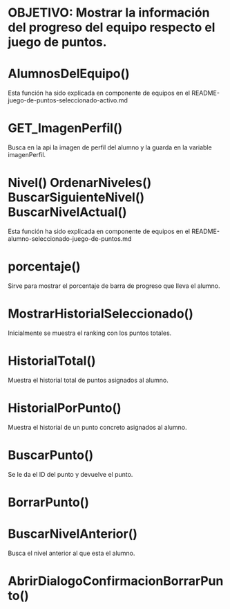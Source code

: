 # OBJETIVO: Mostrar la información del progreso del equipo respecto el juego de puntos.

<!-- equipo-seleccionado-juego-de-puntos.component.ts -->

# AlumnosDelEquipo()

Esta función ha sido explicada en componente de equipos en el README-juego-de-puntos-seleccionado-activo.md

# GET_ImagenPerfil()

Busca en la api la imagen de perfil del alumno y la guarda en la variable imagenPerfil.

# Nivel() OrdenarNiveles() BuscarSiguienteNivel() BuscarNivelActual()

Esta función ha sido explicada en componente de equipos en el README-alumno-seleccionado-juego-de-puntos.md

# porcentaje()

Sirve para mostrar el porcentaje de barra de progreso que lleva el alumno.

# MostrarHistorialSeleccionado()

Inicialmente se muestra el ranking con los puntos totales.

# HistorialTotal()

Muestra el historial total de puntos asignados al alumno.

# HistorialPorPunto()

Muestra el historial de un punto concreto asignados al alumno.

# BuscarPunto()

Se le da el ID del punto y devuelve el punto.

# BorrarPunto()

# BuscarNivelAnterior()

Busca el nivel anterior al que esta el alumno.

# AbrirDialogoConfirmacionBorrarPunto()
